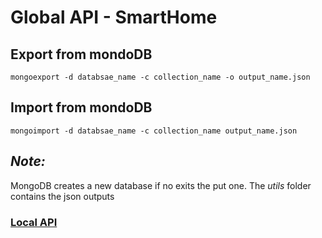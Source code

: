 # Global API - SmartHome
## Export from mondoDB
`mongoexport -d databsae_name -c collection_name -o output_name.json`

## Import from mondoDB
`mongoimport -d databsae_name -c collection_name output_name.json`

## _*Note:*_
MongoDB creates a new database if no exits the put one. The _utils_ folder contains the json outputs

### [Local API](https://github.com/LuisFuenTech/local-smart-home)
